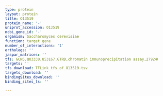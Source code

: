 ```yaml
---
type: protein
layout: protein
title: O13519
protein_name: '-'
uniprot_accession: O13519
ncbi_gene_id: '-'
organism: Saccharomyces cerevisiae
function: target gene
number_of_interactions: '1'
orthologs: ''
jaspar_matrices: ''
tfs: GCN5,Q03330,853167,GTRD,chromatin immunoprecipitation assay,27924024%5Buid%5D,No
targets: ''
tfs_download: TFLink_tfs_of_O13519.tsv
targets_download: ''
bindingSites_download: ''
binding_sites_ls: ''

---
```

